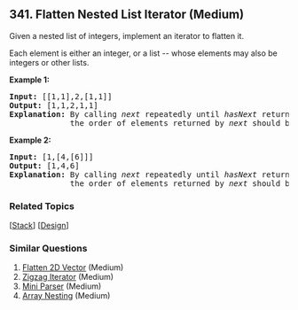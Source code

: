 <!--|This file generated by command(leetcode description); DO NOT EDIT.    |-->
<!--+----------------------------------------------------------------------+-->
<!--|@author    Openset <openset.wang@gmail.com>                           |-->
<!--|@link      https://github.com/openset                                 |-->
<!--|@home      https://github.com/openset/leetcode                        |-->
<!--+----------------------------------------------------------------------+-->

## 341. Flatten Nested List Iterator (Medium)

<p>Given a nested list of integers, implement an iterator to flatten it.</p>

<p>Each element is either an integer, or a list -- whose elements may also be integers or other lists.</p>

<p><strong>Example 1:</strong></p>

<div>
<pre>
<strong>Input: </strong><span id="example-input-1-1">[[1,1],2,[1,1]]</span>
<strong>Output: </strong><span id="example-output-1">[1,1,2,1,1]
</span><strong>Explanation: </strong>By calling <i>next</i> repeatedly until <i>hasNext</i> returns false, 
&nbsp;            the order of elements returned by <i>next</i> should be: <code>[1,1,2,1,1]</code>.</pre>

<div>
<p><strong>Example 2:</strong></p>

<pre>
<strong>Input: </strong><span id="example-input-2-1">[1,[4,[6]]]</span>
<strong>Output: </strong><span id="example-output-2">[1,4,6]
</span><strong>Explanation: </strong>By calling <i>next</i> repeatedly until <i>hasNext</i> returns false, 
&nbsp;            the order of elements returned by <i>next</i> should be: <code>[1,4,6]</code>.
</pre>
</div>
</div>


### Related Topics
[[Stack](https://github.com/openset/leetcode/tree/master/tag/stack/README.md)]
[[Design](https://github.com/openset/leetcode/tree/master/tag/design/README.md)]

### Similar Questions
  1. [Flatten 2D Vector](https://github.com/openset/leetcode/tree/master/problems/flatten-2d-vector) (Medium)
  1. [Zigzag Iterator](https://github.com/openset/leetcode/tree/master/problems/zigzag-iterator) (Medium)
  1. [Mini Parser](https://github.com/openset/leetcode/tree/master/problems/mini-parser) (Medium)
  1. [Array Nesting](https://github.com/openset/leetcode/tree/master/problems/array-nesting) (Medium)
